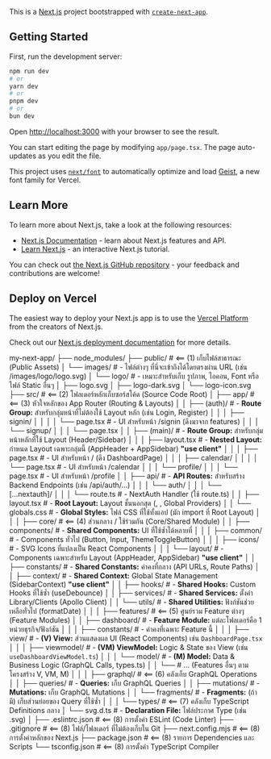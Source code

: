 This is a [Next.js](https://nextjs.org) project bootstrapped with [`create-next-app`](https://nextjs.org/docs/app/api-reference/cli/create-next-app).

## Getting Started

First, run the development server:

```bash
npm run dev
# or
yarn dev
# or
pnpm dev
# or
bun dev
```

Open [http://localhost:3000](http://localhost:3000) with your browser to see the result.

You can start editing the page by modifying `app/page.tsx`. The page auto-updates as you edit the file.

This project uses [`next/font`](https://nextjs.org/docs/app/building-your-application/optimizing/fonts) to automatically optimize and load [Geist](https://vercel.com/font), a new font family for Vercel.

## Learn More

To learn more about Next.js, take a look at the following resources:

- [Next.js Documentation](https://nextjs.org/docs) - learn about Next.js features and API.
- [Learn Next.js](https://nextjs.org/learn) - an interactive Next.js tutorial.

You can check out [the Next.js GitHub repository](https://github.com/vercel/next.js) - your feedback and contributions are welcome!

## Deploy on Vercel

The easiest way to deploy your Next.js app is to use the [Vercel Platform](https://vercel.com/new?utm_medium=default-template&filter=next.js&utm_source=create-next-app&utm_campaign=create-next-app-readme) from the creators of Next.js.

Check out our [Next.js deployment documentation](https://nextjs.org/docs/app/building-your-application/deploying) for more details.









my-next-app/
├── node_modules/
├── public/                  # <== (1) เก็บไฟล์สาธารณะ (Public Assets)
│   └── images/              #     - ไฟล์ต่างๆ ที่นี่จะเข้าถึงได้โดยตรงผ่าน URL (เช่น /images/logo/logo.svg)
│       └── logo/            #     - เหมาะสำหรับเก็บ รูปภาพ, ไอคอน, Font หรือไฟล์ Static อื่นๆ
│           ├── logo.svg
│           ├── logo-dark.svg
│           └── logo-icon.svg
├── src/                     # <== (2) โฟลเดอร์หลักเก็บซอร์สโค้ด (Source Code Root)
│   ├── app/                 # <== (3) หัวใจหลักของ App Router (Routing & Layouts)
│   │   ├── (auth)/          #     - **Route Group:** สำหรับกลุ่มหน้าที่ไม่ต้องใช้ Layout หลัก (เช่น Login, Register)
│   │   │   ├── signin/
│   │   │   │   └── page.tsx   #       - UI สำหรับหน้า /signin (ดึงมาจาก features)
│   │   │   └── signup/
│   │   │       └── page.tsx
│   │   ├── (main)/          #     - **Route Group:** สำหรับกลุ่มหน้าหลักที่ใช้ Layout (Header/Sidebar)
│   │   │   ├── layout.tsx     #       - **Nested Layout:** กำหนด Layout เฉพาะกลุ่มนี้ (AppHeader + AppSidebar) **"use client"**
│   │   │   ├── page.tsx       #       - UI สำหรับหน้า / (ดึง DashboardPage)
│   │   │   ├── calendar/
│   │   │   │   └── page.tsx   #       - UI สำหรับหน้า /calendar
│   │   │   └── profile/
│   │   │       └── page.tsx   #       - UI สำหรับหน้า /profile
│   │   ├── api/             #     - **API Routes:** สำหรับสร้าง Backend Endpoints (เช่น /api/auth/...)
│   │   │   └── auth/
│   │   │       └── [...nextauth]/
│   │   │           └── route.ts #       - NextAuth Handler (ใช้ route.ts)
│   │   ├── layout.tsx         #     - **Root Layout:** Layout ชั้นนอกสุด (<html>, <body>, Global Providers)
│   │   └── globals.css      #     - **Global Styles:** ไฟล์ CSS ที่ใช้ทั้งแอป (มัก import ที่ Root Layout)
│   │
│   ├── core/                # <== (4) ส่วนกลาง / ใช้ร่วมกัน (Core/Shared Module)
│   │   ├── components/      #     - **Shared Components:** UI ที่ใช้ซ้ำได้หลายที่
│   │   │   ├── common/      #       - Components ทั่วไป (Button, Input, ThemeToggleButton)
│   │   │   ├── icons/       #       - SVG Icons ที่แปลงเป็น React Components
│   │   │   └── layout/      #       - Components เฉพาะสำหรับ Layout (AppHeader, AppSidebar) **"use client"**
│   │   ├── constants/       #     - **Shared Constants:** ค่าคงที่กลาง (API URLs, Route Paths)
│   │   ├── context/         #     - **Shared Context:** Global State Management (SidebarContext) **"use client"**
│   │   ├── hooks/           #     - **Shared Hooks:** Custom Hooks ที่ใช้ซ้ำ (useDebounce)
│   │   ├── services/        #     - **Shared Services:** ตั้งค่า Library/Clients (Apollo Client)
│   │   └── utils/           #     - **Shared Utilities:** ฟังก์ชันช่วยเหลือทั่วไป (formatDate)
│   │
│   ├── features/            # <== (5) ศูนย์รวม Feature ต่างๆ (Feature Modules)
│   │   ├── dashboard/       #     - **Feature Module:** แต่ละโฟลเดอร์คือ 1 หน่วยธุรกิจ/ฟังก์ชัน
│   │   │   ├── constants/   #       - ค่าคงที่เฉพาะ Feature นี้
│   │   │   ├── view/        #       - **(V) View:** ส่วนแสดงผล UI (React Components) เช่น `DashboardPage.tsx`
│   │   │   ├── viewmodel/   #       - **(VM) ViewModel:** Logic & State ของ View (เช่น `useDashboardViewModel.ts`)
│   │   │   └── model/       #       - **(M) Model:** Data & Business Logic (GraphQL Calls, types.ts)
│   │   └── # ... (Features อื่นๆ ตามโครงสร้าง V, VM, M)
│   │
│   ├── graphql/             # <== (6) คลังเก็บ GraphQL Operations
│   │   ├── queries/         #     - **Queries:** เก็บ GraphQL Queries
│   │   ├── mutations/       #     - **Mutations:** เก็บ GraphQL Mutations
│   │   └── fragments/       #     - **Fragments:** (ถ้ามี) เก็บส่วนย่อยของ Query ที่ใช้ซ้ำ
│   │
│   └── types/               # <== (7) คลังเก็บ TypeScript Definitions กลาง
│       └── svg.d.ts         #     - **Declaration File:** ไฟล์ประกาศ Type (เช่น .svg)
│
├── .eslintrc.json           # <== (8) การตั้งค่า ESLint (Code Linter)
├── .gitignore               # <== (8) ไฟล์/โฟลเดอร์ ที่ไม่ต้องเก็บใน Git
├── next.config.mjs          # <== (8) การตั้งค่าหลักของ Next.js
├── package.json             # <== (8) รายการ Dependencies และ Scripts
└── tsconfig.json            # <== (8) การตั้งค่า TypeScript Compiler